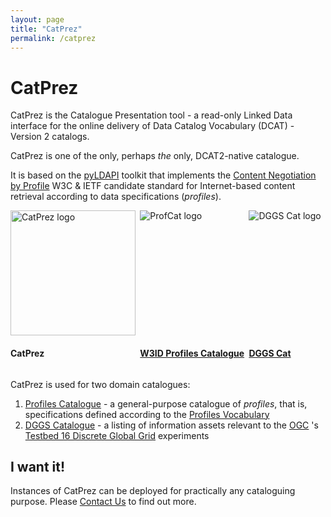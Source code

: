 ```yaml
---
layout: page
title: "CatPrez"
permalink: /catprez
---
```

# CatPrez

CatPrez is the Catalogue Presentation tool - a read-only Linked Data interface for the online delivery of Data Catalog Vocabulary (DCAT) - Version 2 catalogs.

CatPrez is one of the only, perhaps *the* only, DCAT2-native catalogue.

It is based on the [pyLDAPI](https://github.com/rdflib/pyLDAPI) toolkit that implements the [Content Negotiation by Profile](https://w3c.github.io/dx-connegp/connegp/) W3C & IETF candidate standard for Internet-based content retrieval according to data specifications (*profiles*).

<div style="display:grid; grid-template-colums: auto auto auto; grid-template-rows: 200px auto;">
    <div style="grid-column:1; grid-row:1;">
        <img src="images/catprez.png" alt="CatPrez logo" style="height:200px;" />        
    </div>
    <div style="grid-column:2; grid-row:1;">
        <img style="grid-column:2;" src="images/profcat.png" alt="ProfCat logo" style="height:200px;" />    
    </div>
    <div style="grid-column:3; grid-row:1;">
        <img style="grid-column:3;" src="images/dggs-cat.png" alt="DGGS Cat logo" style="height:150px;" />        
    </div>
    <div style="grid-column:1; grid-row:2;">
        <h4>CatPrez</h4>
    </div>
    <div style="grid-column:2; grid-row:2;">
        <a href="https://profcat.conneg.info"><h4>W3ID Profiles Catalogue</h4></a>
    </div>
    <div style="grid-column:3; grid-row:2;">
        <a href="https://cat.dggs.org"><h4>DGGS Cat</h4></a>
    </div>        
</div>

CatPrez is used for two domain catalogues: 

1. [Profiles Catalogue](https://profcat.conneg.info) - a general-purpose catalogue of *profiles*, that is, specifications defined according to the [Profiles Vocabulary](https://w3c.github.io/dx-prof/prof/)
2. [DGGS Catalogue](https://cat.dggs.org) - a listing of information assets relevant to the [OGC](https://www.ogc.org) 's [Testbed 16 Discrete Global Grid](https://portal.ogc.org/files/?artifact_id=91644#DGGS) experiments

## I want it!

Instances of CatPrez can be deployed for practically any cataloguing purpose. Please [Contact Us](/contact) to find out more.